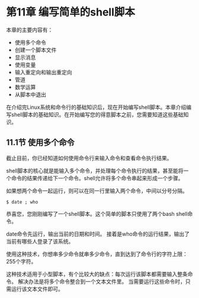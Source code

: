 # 第11章 编写简单的shell脚本

本章的主要内容有：
- 使用多个命令
- 创建一个脚本文件
- 显示消息
- 使用变量
- 输入重定向和输出重定向
- 管道
- 数学运算
- 从脚本中退出

在介绍完Linux系统和命令行的基础知识后，现在开始编写shell脚本。本章介绍编写shell脚本的基础知识。在开始编写您的得意脚本之前，您需要知道这些基础知识。

## 11.1节 使用多个命令
截止目前，你已经知道如何使用命令行来输入命令和查看命令执行结果。

shell脚本的核心就是能输入多个命令，并处理每个命令执行的结果，甚至能将一个命令的结果传递给下一个命令。shell允许将多个命令串起来形成一个步骤。

如果想两个命令一起运行，则可以在同一行里输入两个命令，中间以分号分隔。
```
$ date ; who
```

恭喜您，您刚刚编写了一个shell脚本。这个简单的脚本只使用了两个bash shell命令。

date命令先运行，输出当前的日期和时间。
接着是who命令的运行结果，输出了当前有哪些人登录了该系统。

使用这种技术，你想串多少命令就串多少命令，直到达到了命令行的字符上限：255个字符。

这种技术适用于小型脚本，有个比较大的缺点：每次运行该脚本都需要输入整条命令。
解决办法是将多个命令整合到一个文本文件里。
当需要运行这些命令时，只需运行该文本文件即可。


